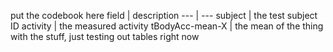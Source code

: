 put the codebook here
field | description
--- | ---
subject | the test subject ID
activity | the measured activity
tBodyAcc-mean-X | the mean of the thing with the stuff, just testing out tables right now
